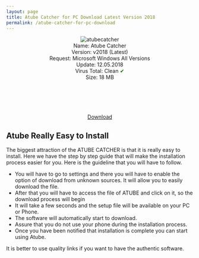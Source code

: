 ```yaml
---
layout: page
title: Atube Catcher for PC Download Latest Version 2018
permalink: /atube-catcher-for-pc-download
---
```


<script async src="//pagead2.googlesyndication.com/pagead/js/adsbygoogle.js"></script>
<!-- KingBaglanti -->
<ins class="adsbygoogle"
     style="display:block"
     data-ad-client="ca-pub-7942429830883405"
     data-ad-slot="4590880399"
     data-ad-format="link"></ins>
<script>
(adsbygoogle = window.adsbygoogle || []).push({});
</script>

<center>
<img src="https://atubecatcher.plusapkz.com/atubecatcher.jpg" alt="atubecatcher" title="atube" /><br />
Name: Atube Catcher<br />
Version: v2018 (Latest)<br />
Request: Microsoft Windows All Versions <br>
Update: 12.05.2018<br />
Virus Total: Clean <span style="color:green;">&#10004;</span><br>
Size: 18 MB<br />
<script async src="//pagead2.googlesyndication.com/pagead/js/adsbygoogle.js"></script>
<!-- Baglanti20090 -->
<ins class="adsbygoogle"
     style="display:inline-block;width:200px;height:90px"
     data-ad-client="ca-pub-7942429830883405"
     data-ad-slot="9116964791"></ins>
<script>
(adsbygoogle = window.adsbygoogle || []).push({});
</script><br>
<a target="_blank" rel="nofollow" href="http://files3.dsnetwb.com/aTube_Catcher.exe">Download</a><br>
  </center>
<script async src="//pagead2.googlesyndication.com/pagead/js/adsbygoogle.js"></script>
<!-- Esneking -->
<ins class="adsbygoogle"
     style="display:block"
     data-ad-client="ca-pub-7942429830883405"
     data-ad-slot="4659442398"
     data-ad-format="auto"></ins>
<script>
(adsbygoogle = window.adsbygoogle || []).push({});
</script>
<h2>Atube Really Easy to Install</h2>
The biggest attraction of the ATUBE CATCHER is that it is really easy to install. Here we have the step by step guide that will make the installation process easier for you. Here is the guideline that you will have to follow.
<ul><li>You will have to go to settings and there you will have to enable the option of download from unknown sources. It will allow you to easily download the file. </li>
<li>After that you will have to access the file of ATUBE and click on it, so the download process will begin</li>
<li>It will take a few seconds and the setup file will be available on your PC or Phone. </li>
<li>The software will automatically start to download. </li>
<li>Assure that you do not use your phone during the installation process. </li>
<li>Once you have been notified that installation is complete you can start using Atube. </li></ul>
It is better to use quality links if you want to have the authentic software. 
